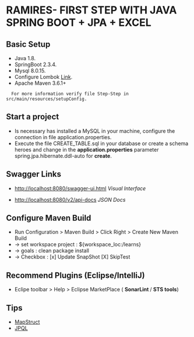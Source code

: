 # RAMIRES- FIRST STEP WITH JAVA SPRING BOOT + JPA + EXCEL


## Basic Setup
* Java 1.8.
* SpringBoot 2.3.4.
* Mysql 8.0.15.
* Configure Lombok [Link](https://dicasdejava.com.br/como-configurar-o-lombok-no-eclipse/).
* Apache Maven 3.6.1+

```
  For more information verify file Step-Step in  src/main/resources/setupConfig.
  ```

## Start a project
* Is necessary has  installed a MySQL in your machine, configure the connection in file application.properties.
* Execute the file  CREATE_TABLE.sql in your database  or create a schema heroes and change in the <b>application.properties</b> parameter spring.jpa.hibernate.ddl-auto  for  <b>create</b>.


## Swagger Links

* <http://localhost:8080/swagger-ui.html>  <i> Visual Interface </i> 

* <http://localhost:8080/v2/api-docs>      <i> JSON Docs</i>


## Configure Maven Build

* Run Configuration > Maven Build > Click Right > Create New Maven Build
* -> set workspace project : ${workspace_loc:/learns}
* -> goals : clean package install
* -> Checkbox :  [x] Update SnapShot  [X] SkipTest 




## Recommend Plugins (Eclipse/IntelliJ)

* Eclipe toolbar > Help > Eclipse MarketPlace (	<b> SonarLint </b> / <b> STS tools</b>)

## Tips

* [MapStruct](https://stackabuse.com/guide-to-mapstruct-in-java-advanced-mapping-library)
* [JPQL](https://thorben-janssen.com/jpql/)


